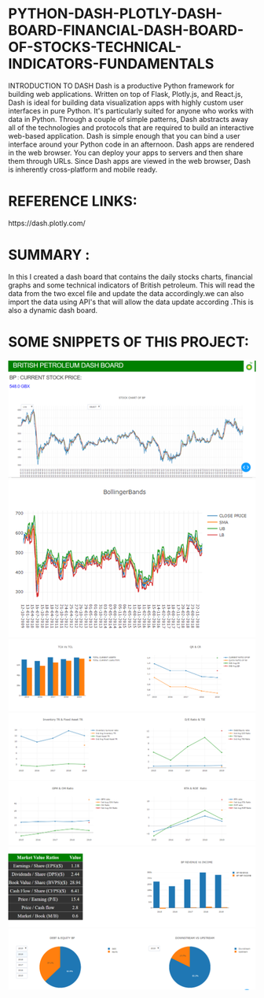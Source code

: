# PYTHON-DASH-PLOTLY-DASH-BOARD-FINANCIAL-DASH-BOARD-OF-STOCKS-TECHNICAL-INDICATORS-FUNDAMENTALS

INTRODUCTION TO DASH
Dash is a productive Python framework for building web applications.
Written on top of Flask, Plotly.js, and React.js, Dash is ideal for building data visualization apps with highly custom user interfaces in pure Python. It's particularly suited for anyone who works with data in Python.
Through a couple of simple patterns, Dash abstracts away all of the technologies and protocols that are required to build an interactive web-based application. Dash is simple enough that you can bind a user interface around your Python code in an afternoon.
Dash apps are rendered in the web browser. You can deploy your apps to servers and then share them through URLs. Since Dash apps are viewed in the web browser, Dash is inherently cross-platform and mobile ready.
<h1>REFERENCE LINKS:</h1>
https://dash.plotly.com/


<h1>SUMMARY :</h1>
In this I created a dash board that contains the daily stocks charts, financial graphs and some technical indicators of British petroleum.
This will read the data from the two excel file and update the data accordingly.we can also import the data using API's that will allow the
data update according .This is also a dynamic dash board.

<h1>SOME SNIPPETS OF THIS PROJECT:</h1>

<img src="img/1.PNG" >
<img src="img/2.PNG" >
<img src="img/3.PNG" >
<img src="img/4.PNG" >
<img src="img/5.PNG" >
<img src="img/6.PNG" >
<img src="img/7.PNG" >


